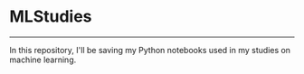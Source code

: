# MLStudies
---
In this repository, I'll be saving my Python notebooks used in my studies on machine learning.
